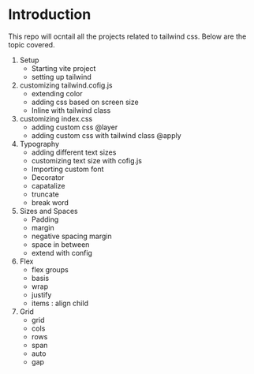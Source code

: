# Introduction
This repo will ocntail all the projects related to tailwind css. Below are the topic covered.

1. Setup
    - Starting vite project
    - setting up tailwind
2. customizing tailwind.cofig.js
    - extending color
    - adding css based on screen size
    - Inline with tailwind class
3. customizing index.css
    - adding custom css @layer
    - adding custom css with tailwind class @apply
4. Typography
    - adding different text sizes
    - customizing text size with cofig.js
    - Importing custom font
    - Decorator
    - capatalize
    - truncate
    - break word
5. Sizes and Spaces
    - Padding
    - margin
    - negative spacing margin
    - space in between
    - extend with config
6. Flex
    - flex groups
    - basis
    - wrap
    - justify
    - items : align child
7. Grid
    - grid
    - cols
    - rows
    - span
    - auto
    - gap